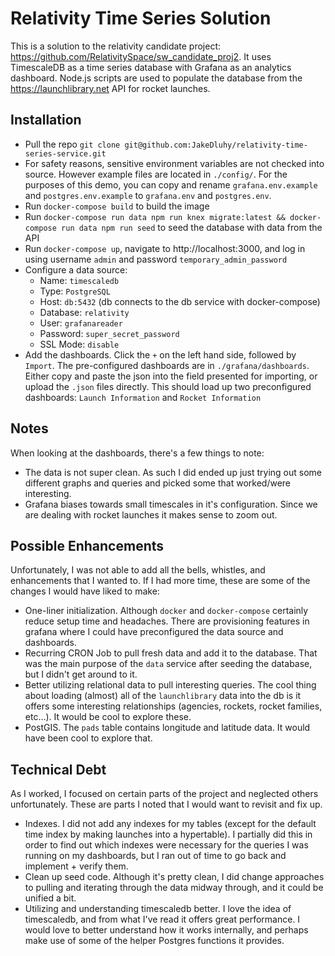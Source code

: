 # Relativity Time Series Solution
This is a solution to the relativity candidate project: https://github.com/RelativitySpace/sw_candidate_proj2. It uses TimescaleDB as a time series database with Grafana as an analytics dashboard. Node.js scripts are used to populate the database from the https://launchlibrary.net API for rocket launches.

## Installation
- Pull the repo `git clone git@github.com:JakeDluhy/relativity-time-series-service.git`
- For safety reasons, sensitive environment variables are not checked into source. However example files are located in `./config/`. For the purposes of this demo, you can copy and rename `grafana.env.example` and `postgres.env.example` to `grafana.env` and `postgres.env`.
- Run `docker-compose build` to build the image
- Run `docker-compose run data npm run knex migrate:latest && docker-compose run data npm run seed` to seed the database with data from the API
- Run `docker-compose up`, navigate to http://localhost:3000, and log in using username `admin` and password `temporary_admin_password`
- Configure a data source:
  * Name: `timescaledb`
  * Type: `PostgreSQL`
  * Host: `db:5432` (db connects to the db service with docker-compose)
  * Database: `relativity`
  * User: `grafanareader`
  * Password: `super_secret_password`
  * SSL Mode: `disable`
- Add the dashboards. Click the `+` on the left hand side, followed by `Import`. The pre-configured dashboards are in `./grafana/dashboards`. Either copy and paste the json into the field presented for importing, or upload the `.json` files directly. This should load up two preconfigured dashboards: `Launch Information` and `Rocket Information`

## Notes
When looking at the dashboards, there's a few things to note:

- The data is not super clean. As such I did ended up just trying out some different graphs and queries and picked some that worked/were interesting.
- Grafana biases towards small timescales in it's configuration. Since we are dealing with rocket launches it makes sense to zoom out.

## Possible Enhancements
Unfortunately, I was not able to add all the bells, whistles, and enhancements that I wanted to. If I had more time, these are some of the changes I would have liked to make:

- One-liner initialization. Although `docker` and `docker-compose` certainly reduce setup time and headaches. There are provisioning features in grafana where I could have preconfigured the data source and dashboards.
- Recurring CRON Job to pull fresh data and add it to the database. That was the main purpose of the `data` service after seeding the database, but I didn't get around to it.
- Better utilizing relational data to pull interesting queries. The cool thing about loading (almost) all of the `launchlibrary` data into the db is it offers some interesting relationships (agencies, rockets, rocket families, etc...). It would be cool to explore these.
- PostGIS. The `pads`  table contains longitude and latitude data. It would have been cool to explore that.

## Technical Debt
As I worked, I focused on certain parts of the project and neglected others unfortunately. These are parts I noted that I would want to revisit and fix up.

- Indexes. I did not add any indexes for my tables (except for the default time index by making launches into a hypertable). I partially did this in order to find out which indexes were necessary for the queries I was running on my dashboards, but I ran out of time to go back and implement + verify them.
- Clean up seed code. Although it's pretty clean, I did change approaches to pulling and iterating through the data midway through, and it could be unified a bit.
- Utilizing and understanding timescaledb better. I love the idea of timescaledb, and from what I've read it offers great performance. I would love to better understand how it works internally, and perhaps make use of some of the helper Postgres functions it provides.
